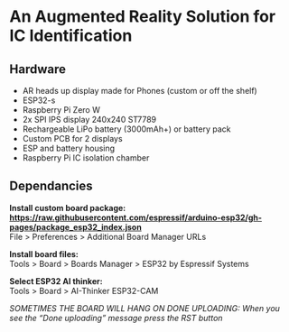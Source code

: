 # An Augmented Reality Solution for IC Identification

## Hardware 

* AR heads up display made for Phones (custom or off the shelf)  
* ESP32-s  
* Raspberry Pi Zero W
* 2x SPI IPS display 240x240 ST7789  
* Rechargeable LiPo battery (3000mAh+) or battery pack
* Custom PCB for 2 displays
* ESP and battery housing  
* Raspberry Pi IC isolation chamber
## Dependancies 

**Install custom board package: https://raw.githubusercontent.com/espressif/arduino-esp32/gh-pages/package_esp32_index.json**  
File > Preferences > Additional Board Manager URLs  

**Install board files:**  
Tools > Board > Boards Manager > ESP32 by Espressif Systems  

**Select ESP32 AI thinker:**  
Tools > Board > AI-Thinker ESP32-CAM  

_SOMETIMES THE BOARD WILL HANG ON DONE UPLOADING: When you see the “Done uploading” message press the RST button_
